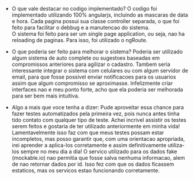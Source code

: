 - O que vale destacar no codigo implementado?
	O codigo foi implementado utilizando 100% angularjs, incluindo as mascaras de data e hora. 
	Cada pagina possui sua classe controller separada, o que foi feito para facilitar o debbug e a manutencao do sistema. 	
	O sistema foi feito para ser um single page application, ou seja, nao ha reloading de paginas. Para isso, foi utilizado o ngRoute.
		

- O que poderia ser feito para melhorar o sistema?
	Poderia ser utilizado algum sistema de auto complete ou sugestoes baseadas em compromissos anteriores para agilizar o cadastro.
	Tambem seria interessante integrar o sistema com celulares ou com algum servidor de email, para que fosse possivel enviar notificacoes para os usuarios assim que algum compromisso se aproximasse.
	Infelizmente criar interfaces nao e meu ponto forte, acho que ela poderia ser melhorada para ser bem mais intuitiva.
		
- Algo a mais que voce tenha a dizer: 
	Pude aproveitar essa chance para fazer testes automatizados pela primeira vez, pois nunca antes tinha tido contato com qualquer tipo de teste. Achei incrivel assistir os testes serem feitos e gostaria de ter utilizado anteriormente em minha vida!
 	Lamentavelmente isso faz com que meus testes possam estar incompletos, mas posso garantir que, com uma orientacao apropriada, irei aprender a aplica-los corretamente e assim definitivamente utiliza-los sempre no meu dia a dia!
	O servico utilizado para os dados fake (mockable.io) nao permitia que fosse salva nenhuma informacao, alem de nao retornar dados por id. Isso fez com que os dados ficassem estaticos, mas os servicos estao funcionando corretamente.